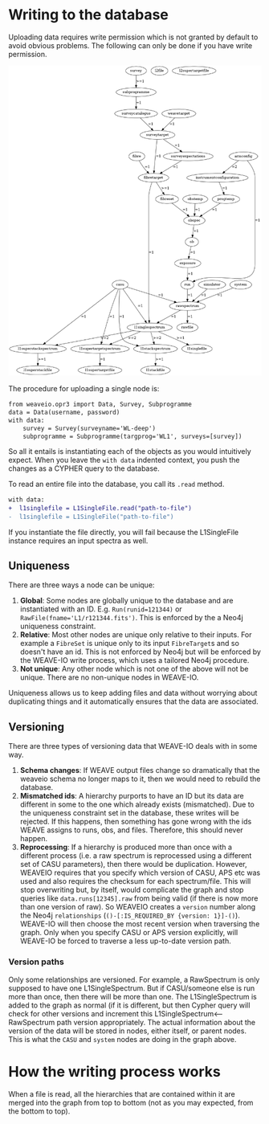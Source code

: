 # Writing to the database
Uploading data requires write permission which is not granted by default to avoid obvious problems.
The following can only be done if you have write permission.

![relationships](relations.png)

The procedure for uploading a single node is:

    from weaveio.opr3 import Data, Survey, Subprogramme
    data = Data(username, password)
    with data:
        survey = Survey(surveyname='WL-deep')
        subprogramme = Subprogramme(targprog='WL1', surveys=[survey])
        
So all it entails is instantiating each of the objects as you would intuitively expect.
When you leave the `with data` indented context, you push the changes as a CYPHER query to the database.

To read an entire file into the database, you call its `.read` method. 

```diff
with data:
+  l1singlefile = L1SingleFile.read("path-to-file") 
-  l1singlefile = L1SingleFile("path-to-file") 
``` 
If you instantiate the file directly, you will fail because the L1SingleFile instance requires an input spectra as well.

## Uniqueness
There are three ways a node can be unique:

1. **Global**: Some nodes are globally unique to the database and are instantiated with an ID. E.g. `Run(runid=121344)` or `RawFile(fname='L1/r121344.fits')`. This is enforced by the a Neo4j uniqueness constraint.
2. **Relative**: Most other nodes are unique only relative to their inputs. For example a `FibreSet` is unique only to its input `FibreTarget`s and so doesn't have an id. This is not enforced by Neo4j but will be enforced by the WEAVE-IO write process, which uses a tailored Neo4j procedure.
3. **Not unique**: Any other node which is not one of the above will not be unique. There are no non-unique nodes in WEAVE-IO.

Uniqueness allows us to keep adding files and data without worrying about duplicating things and it automatically ensures that the data are associated.

## Versioning
There are three types of versioning data that WEAVE-IO deals with in some way.

1. **Schema changes**: If WEAVE output files change so dramatically that the weaveio schema no longer maps to it, then we would need to rebuild the database. 
1. **Mismatched ids**: A hierarchy purports to have an ID but its data are different in some to the one which already exists (mismatched). Due to the uniqueness constraint set in the database, these writes will be rejected. If this happens, then something has gone wrong with the ids WEAVE assigns to runs, obs, and files. Therefore, this should never happen.
1. **Reprocessing**: If a hierarchy is produced more than once with a different process (i.e. a raw spectrum is reprocessed using a different set of CASU parameters), then there would be duplication. However, WEAVEIO requires that you specify which version of CASU, APS etc was used and also requires the checksum for each spectrum/file. This will stop overwriting but, by itself, would complicate the graph and stop queries like `data.runs[12345].raw` from being valid (if there is now more than one version of raw). So WEAVEIO creates a `version` number along the Neo4j `relationships` (`()-[:IS_REQUIRED_BY {version: 1}]-()`). WEAVE-IO will then choose the most recent version when traversing the graph. Only when you specify CASU or APS version explicitly, will WEAVE-IO be forced to traverse a less up-to-date version path.

### Version paths
Only some relationships are versioned. For example, a RawSpectrum is only supposed to have one L1SingleSpectrum.
But if CASU/someone else is run more than once, then there will be more than one. 
The L1SingleSpectrum is added to the graph as normal (if it is different, but then Cypher query will check for other versions and increment this L1SingleSpectrum<--RawSpectrum path version appropriately.
The actual information about the version of the data will be stored in nodes, either itself, or parent nodes. 
This is what the `CASU` and `system` nodes are doing in the graph above.


# How the writing process works

When a file is read, all the hierarchies that are contained within it are merged into the graph from top to bottom (not as you may expected, from the bottom to top). 
   
